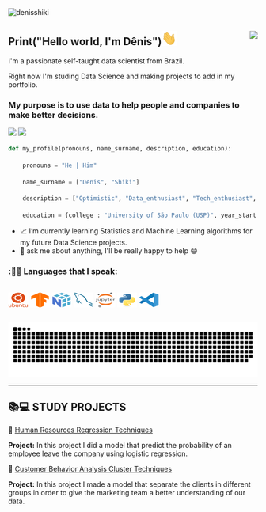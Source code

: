<img src="https://komarev.com/ghpvc/?username=denisshiki&color=yellow&style=flat-square" alt="denisshiki" />

<h2> Print("Hello world, I'm Dênis")</a><img src="https://raw.githubusercontent.com/ABSphreak/ABSphreak/master/gifs/Hi.gif" width="30px"><img height="180em" align='right' src="https://github-readme-stats.vercel.app/api?username=DenisShiki&show_icons=true&theme=tokyonight&include_all_commits=true&count_private=true"/> </h2>

I'm a passionate self-taught data scientist from Brazil. 

Right now I'm studing Data Science and making projects to add in my portfolio.

<h3> My purpose is to use data to help people and companies to make better decisions.</h3>

<a href = "mailto:denis.shiki9@gmail.com"><img src="https://img.shields.io/badge/-Gmail-%23333?style=for-the-badge&logo=gmail&logoColor=white" target="_blank"></a>
<a href="https://www.linkedin.com/in/denis-shiki-1239901b6/" target="_blank"><img src="https://img.shields.io/badge/-LinkedIn-%230077B5?style=for-the-badge&logo=linkedin&logoColor=white" target="_blank"></a> 

```python
def my_profile(pronouns, name_surname, description, education):

    pronouns = "He | Him"
    
    name_surname = ["Denis", "Shiki"]
    
    description = ["Optimistic", "Data_enthusiast", "Tech_enthusiast", "life_learning"]
    
    education = {college : "University of São Paulo (USP)", year_start : 2011, year_end : 2018}  
```

- 📈 I’m currently learning Statistics and Machine Learning algorithms for my future Data Science projects.
- 💬  ask me about anything, I'll be really happy to help 😄

### :👨‍💻 Languages that I speak:
<div style="display: inline_block"><br>
  <img align="center" alt="Denis-Ub" height="30" width="40" src="https://github.com/devicons/devicon/blob/master/icons/ubuntu/ubuntu-plain-wordmark.svg">
  <img align="center" alt="Denis-TS" height="30" width="40" src="https://github.com/devicons/devicon/blob/master/icons/tensorflow/tensorflow-original.svg">
  <img align="center" alt="Denis-Numpy" height="30" width="40" src="https://github.com/devicons/devicon/blob/master/icons/numpy/numpy-original.svg">
  <img align="center" alt="Denis-SQL" height="30" width="40" src="https://github.com/devicons/devicon/blob/master/icons/mysql/mysql-original.svg">
  <img align="center" alt="Denis-Jup" height="30" width="40" src="https://github.com/devicons/devicon/blob/master/icons/jupyter/jupyter-original-wordmark.svg">
  <img align="center" alt="Denis-Python" height="30" width="40" src="https://raw.githubusercontent.com/devicons/devicon/master/icons/python/python-original.svg">
  <img align="center" alt="Denis-Vs" height="30" width="40" src="https://github.com/devicons/devicon/blob/master/icons/vscode/vscode-original.svg">

</div>
  
  ##
 
<div> 

  ![Snake animation](https://github.com/denisshiki/denisshiki/blob/output/github-contribution-grid-snake.svg)
 
</div>

___

## 📚💻 STUDY PROJECTS

🧍 [Human Resources Regression Techniques](https://github.com/denisshiki/Human-Resources) <br>

**Project:** In this project I did a model that predict the probability of an employee leave the company using logistic regression.

🏪 [Customer Behavior Analysis Cluster Techniques](https://github.com/denisshiki/Customer-Analysis) <br>

**Project:** In this project I made a model that separate the clients in different groups in order to give the marketing team a better understanding of our data. 

<!---
denisshiki/denisshiki is a ✨ special ✨ repository because its `README.md` (this file) appears on your GitHub profile.
You can click the Preview link to take a look at your changes.
--->
